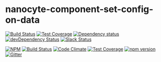 # nanocyte-component-set-config-on-data

[![Build Status](https://travis-ci.org/octoblu/nanocyte-component-set-config-on-data.svg?branch=master)](https://travis-ci.org/octoblu/nanocyte-component-set-config-on-data)
[![Test Coverage](https://codecov.io/gh/octoblu/nanocyte-component-set-config-on-data/branch/master/graph/badge.svg)](https://codecov.io/gh/octoblu/nanocyte-component-set-config-on-data)
[![Dependency status](http://img.shields.io/david/octoblu/nanocyte-component-set-config-on-data.svg?style=flat)](https://david-dm.org/octoblu/nanocyte-component-set-config-on-data)
[![devDependency Status](http://img.shields.io/david/dev/octoblu/nanocyte-component-set-config-on-data.svg?style=flat)](https://david-dm.org/octoblu/nanocyte-component-set-config-on-data#info=devDependencies)
[![Slack Status](http://community-slack.octoblu.com/badge.svg)](http://community-slack.octoblu.com)

[![NPM](https://nodei.co/npm/nanocyte-component-set-config-on-data.svg?style=flat)](https://npmjs.org/package/nanocyte-component-set-config-on-data)
[![Build Status](https://travis-ci.org/octoblu/nanocyte-component-set-config-on-data.svg?branch=master)](https://travis-ci.org/octoblu/nanocyte-component-set-config-on-data)
[![Code Climate](https://codeclimate.com/github/octoblu/nanocyte-component-set-config-on-data/badges/gpa.svg)](https://codeclimate.com/github/octoblu/nanocyte-component-set-config-on-data)
[![Test Coverage](https://codeclimate.com/github/octoblu/nanocyte-component-set-config-on-data/badges/coverage.svg)](https://codeclimate.com/github/octoblu/nanocyte-component-set-config-on-data)
[![npm version](https://badge.fury.io/js/nanocyte-component-set-config-on-data.svg)](http://badge.fury.io/js/nanocyte-component-set-config-on-data)
[![Gitter](https://badges.gitter.im/octoblu/help.svg)](https://gitter.im/octoblu/help)

